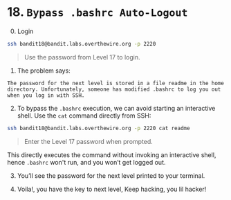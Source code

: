 # 18. `Bypass .bashrc Auto-Logout`

0. Login

```bash
ssh bandit18@bandit.labs.overthewire.org -p 2220
```

> Use the password from Level 17 to login.

1. The problem says:

```
The password for the next level is stored in a file readme in the home directory. Unfortunately, someone has modified .bashrc to log you out when you log in with SSH.
```

2. To bypass the `.bashrc` execution, we can avoid starting an interactive shell. Use the `cat` command directly from SSH:

```bash
ssh bandit18@bandit.labs.overthewire.org -p 2220 cat readme
```

> Enter the Level 17 password when prompted.

This directly executes the command without invoking an interactive shell, hence `.bashrc` won't run, and you won’t get logged out.

3. You’ll see the password for the next level printed to your terminal.

4. Voila!, you have the key to next level, Keep hacking, you lil hacker!

